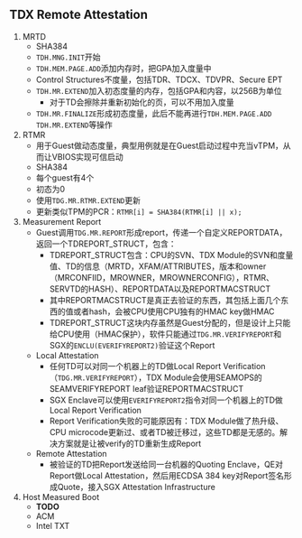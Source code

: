 ## TDX Remote Attestation

1. MRTD
   - SHA384
   - `TDH.MNG.INIT`开始
   - `TDH.MEM.PAGE.ADD`添加内存时，把GPA加入度量中
   - Control Structures不度量，包括TDR、TDCX、TDVPR、Secure EPT
   - `TDH.MR.EXTEND`加入初态度量的内存，包括GPA和内容，以256B为单位
     - 对于TD会擦除并重新初始化的页，可以不用加入度量
   - `TDH.MR.FINALIZE`形成初态度量，此后不能再进行`TDH.MEM.PAGE.ADD` `TDH.MR.EXTEND`等操作
2. RTMR
   - 用于Guest做动态度量，典型用例就是在Guest启动过程中充当vTPM，从而让VBIOS实现可信启动
   - SHA384
   - 每个guest有4个
   - 初态为0
   - 使用`TDG.MR.RTMR.EXTEND`更新
   - 更新类似TPM的PCR：`RTMR[i] = SHA384(RTMR[i] || x);`
3. Measurement Report
   - Guest调用`TDG.MR.REPORT`形成report，传递一个自定义REPORTDATA，返回一个TDREPORT_STRUCT，包含：
     - TDREPORT_STRUCT包含：CPU的SVN、TDX Module的SVN和度量值、TD的信息（MRTD，XFAM/ATTRIBUTES，版本和owner（MRCONFIID，MROWNER，MROWNERCONFIG），RTMR、SERVTD的HASH）、REPORTDATA以及REPORTMACSTRUCT
     - 其中REPORTMACSTRUCT是真正去验证的东西，其包括上面几个东西的值或者hash，会被CPU使用CPU独有的HMAC key做HMAC
     - TDREPORT_STRUCT这块内存虽然是Guest分配的，但是设计上只能给CPU使用（HMAC保护），软件只能通过`TDG.MR.VERIFYREPORT`和SGX的`ENCLU(EVERIFYREPORT2)`验证这个Report
   - Local Attestation
     - 任何TD可以对同一个机器上的TD做Local Report Verification（`TDG.MR.VERIFYREPORT`），TDX Module会使用SEAMOPS的SEAMVERIFYREPORT leaf验证REPORTMACSTRUCT
     - SGX Enclave可以使用`EVERIFYREPORT2`指令对同一个机器上的TD做Local Report Verification
     - Report Verification失败的可能原因有：TDX Module做了热升级、CPU microcode更新过、或者TD被迁移过，这些TD都是无感的。解决方案就是让被verify的TD重新生成Report
   - Remote Attestation
     - 被验证的TD把Report发送给同一台机器的Quoting Enclave，QE对Report做Local Attestation，然后用ECDSA 384 key对Report签名形成Quote，接入SGX Attestation Infrastructure
4. Host Measured Boot
   - **TODO**
   - ACM
   - Intel TXT
